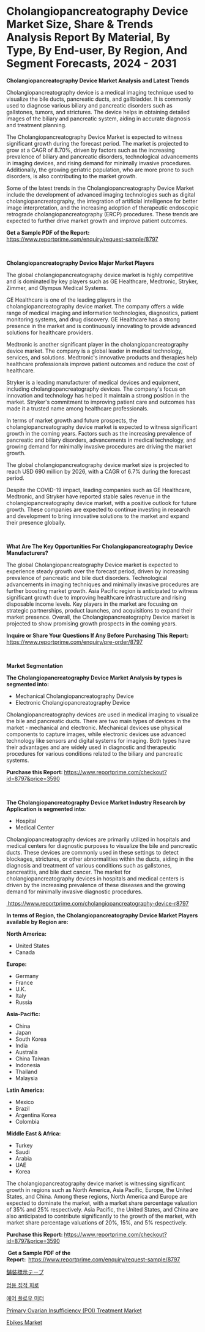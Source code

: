<p><h1>Cholangiopancreatography Device Market Size, Share & Trends Analysis Report By Material, By Type, By End-user, By Region, And Segment Forecasts, 2024 - 2031</h1></p><p><strong>Cholangiopancreatography Device Market Analysis and Latest Trends</strong></p>
<p><p>Cholangiopancreatography device is a medical imaging technique used to visualize the bile ducts, pancreatic ducts, and gallbladder. It is commonly used to diagnose various biliary and pancreatic disorders such as gallstones, tumors, and strictures. The device helps in obtaining detailed images of the biliary and pancreatic system, aiding in accurate diagnosis and treatment planning.</p><p>The Cholangiopancreatography Device Market is expected to witness significant growth during the forecast period. The market is projected to grow at a CAGR of 8.70%, driven by factors such as the increasing prevalence of biliary and pancreatic disorders, technological advancements in imaging devices, and rising demand for minimally invasive procedures. Additionally, the growing geriatric population, who are more prone to such disorders, is also contributing to the market growth.</p><p>Some of the latest trends in the Cholangiopancreatography Device Market include the development of advanced imaging technologies such as digital cholangiopancreatography, the integration of artificial intelligence for better image interpretation, and the increasing adoption of therapeutic endoscopic retrograde cholangiopancreatography (ERCP) procedures. These trends are expected to further drive market growth and improve patient outcomes.</p></p>
<p><strong>Get a Sample PDF of the Report:&nbsp;</strong> <a href="https://www.reportprime.com/enquiry/request-sample/8797">https://www.reportprime.com/enquiry/request-sample/8797</a></p>
<p>&nbsp;</p>
<p><strong>Cholangiopancreatography Device Major Market Players</strong></p>
<p><p>The global cholangiopancreatography device market is highly competitive and is dominated by key players such as GE Healthcare, Medtronic, Stryker, Zimmer, and Olympus Medical Systems.</p><p>GE Healthcare is one of the leading players in the cholangiopancreatography device market. The company offers a wide range of medical imaging and information technologies, diagnostics, patient monitoring systems, and drug discovery. GE Healthcare has a strong presence in the market and is continuously innovating to provide advanced solutions for healthcare providers.</p><p>Medtronic is another significant player in the cholangiopancreatography device market. The company is a global leader in medical technology, services, and solutions. Medtronic's innovative products and therapies help healthcare professionals improve patient outcomes and reduce the cost of healthcare.</p><p>Stryker is a leading manufacturer of medical devices and equipment, including cholangiopancreatography devices. The company's focus on innovation and technology has helped it maintain a strong position in the market. Stryker's commitment to improving patient care and outcomes has made it a trusted name among healthcare professionals.</p><p>In terms of market growth and future prospects, the cholangiopancreatography device market is expected to witness significant growth in the coming years. Factors such as the increasing prevalence of pancreatic and biliary disorders, advancements in medical technology, and growing demand for minimally invasive procedures are driving the market growth.</p><p>The global cholangiopancreatography device market size is projected to reach USD 690 million by 2026, with a CAGR of 6.7% during the forecast period. </p><p>Despite the COVID-19 impact, leading companies such as GE Healthcare, Medtronic, and Stryker have reported stable sales revenue in the cholangiopancreatography device market, with a positive outlook for future growth. These companies are expected to continue investing in research and development to bring innovative solutions to the market and expand their presence globally.</p></p>
<p>&nbsp;</p>
<p><strong>What Are The Key Opportunities For Cholangiopancreatography Device Manufacturers?</strong></p>
<p><p>The global Cholangiopancreatography Device market is expected to experience steady growth over the forecast period, driven by increasing prevalence of pancreatic and bile duct disorders. Technological advancements in imaging techniques and minimally invasive procedures are further boosting market growth. Asia Pacific region is anticipated to witness significant growth due to improving healthcare infrastructure and rising disposable income levels. Key players in the market are focusing on strategic partnerships, product launches, and acquisitions to expand their market presence. Overall, the Cholangiopancreatography Device market is projected to show promising growth prospects in the coming years.</p></p>
<p><strong>Inquire or Share Your Questions If Any Before Purchasing This Report:</strong> <a href="https://www.reportprime.com/enquiry/pre-order/8797">https://www.reportprime.com/enquiry/pre-order/8797</a></p>
<p>&nbsp;</p>
<p><strong>Market Segmentation</strong></p>
<p><strong>The Cholangiopancreatography Device Market Analysis by types is segmented into:</strong></p>
<p><ul><li>Mechanical Cholangiopancreatography Device</li><li>Electronic Cholangiopancreatography Device</li></ul></p>
<p><p>Cholangiopancreatography devices are used in medical imaging to visualize the bile and pancreatic ducts. There are two main types of devices in the market - mechanical and electronic. Mechanical devices use physical components to capture images, while electronic devices use advanced technology like sensors and digital systems for imaging. Both types have their advantages and are widely used in diagnostic and therapeutic procedures for various conditions related to the biliary and pancreatic systems.</p></p>
<p><strong>Purchase this Report:&nbsp;</strong><a href="https://www.reportprime.com/checkout?id=8797&price=3590">https://www.reportprime.com/checkout?id=8797&price=3590</a></p>
<p>&nbsp;</p>
<p><strong>The Cholangiopancreatography Device Market Industry Research by Application is segmented into:</strong></p>
<p><ul><li>Hospital</li><li>Medical Center</li></ul></p>
<p><p>Cholangiopancreatography devices are primarily utilized in hospitals and medical centers for diagnostic purposes to visualize the bile and pancreatic ducts. These devices are commonly used in these settings to detect blockages, strictures, or other abnormalities within the ducts, aiding in the diagnosis and treatment of various conditions such as gallstones, pancreatitis, and bile duct cancer. The market for cholangiopancreatography devices in hospitals and medical centers is driven by the increasing prevalence of these diseases and the growing demand for minimally invasive diagnostic procedures.</p></p>
<p><a href="https://www.reportprime.com/cholangiopancreatography-device-r8797">&nbsp;https://www.reportprime.com/cholangiopancreatography-device-r8797</a></p>
<p><strong>In terms of Region, the Cholangiopancreatography Device Market Players available by Region are:</strong></p>
<p>
    <p> <strong> North America: </strong>
        <ul>
            <li>United States</li>
            <li>Canada</li>
        </ul>
        </p> 
    <p> <strong> Europe: </strong>
        <ul>
            <li>Germany</li>
            <li>France</li>
            <li>U.K.</li>
            <li>Italy</li>
            <li>Russia</li>
        </ul>
        </p> 
    <p> <strong> Asia-Pacific: </strong>
        <ul>
            <li>China</li>
            <li>Japan</li>
            <li>South Korea</li>
            <li>India</li>
            <li>Australia</li>
            <li>China Taiwan</li>
            <li>Indonesia</li>
            <li>Thailand</li>
            <li>Malaysia</li>
        </ul>
        </p> 
    <p> <strong> Latin America: </strong>
        <ul>
            <li>Mexico</li>
            <li>Brazil</li>
            <li>Argentina Korea</li>
            <li>Colombia</li>
        </ul>
        </p> 
    <p> <strong> Middle East & Africa: </strong>
        <ul>
            <li>Turkey</li>
            <li>Saudi</li>
            <li>Arabia</li>
            <li>UAE</li>
            <li>Korea</li>
        </ul>
    </p>
    </p>
<p><p>The cholangiopancreatography device market is witnessing significant growth in regions such as North America, Asia Pacific, Europe, the United States, and China. Among these regions, North America and Europe are expected to dominate the market, with a market share percentage valuation of 35% and 25% respectively. Asia Pacific, the United States, and China are also anticipated to contribute significantly to the growth of the market, with market share percentage valuations of 20%, 15%, and 5% respectively.</p></p>
<p><strong>Purchase this Report: </strong><a href="https://www.reportprime.com/checkout?id=8797&price=3590">https://www.reportprime.com/checkout?id=8797&price=3590</a></p>
<p>&nbsp;<strong>Get a Sample PDF of the Report:&nbsp;&nbsp;</strong><a href="https://www.reportprime.com/enquiry/request-sample/8797">https://www.reportprime.com/enquiry/request-sample/8797</a></p>
<p><strong></strong></p>
<p><p><a href="https://github.com/andym141978/Market-Research-Report-List-1/blob/main/221527977606.md">舗装標示テープ</a></p><p><a href="https://github.com/vsckjg50460/Market-Research-Report-List-2/blob/main/668189673329.md">범용 집적 회로</a></p><p><a href="https://medium.com/@jamar_anas/%EC%97%90%EC%96%B4-%ED%94%8C%EB%A1%9C%EC%9A%B0-%EB%AF%B8%ED%84%B0-%EC%8B%9C%EC%9E%A5%EC%9D%80-%EC%8B%9C%EC%9E%A5-%EC%A0%90%EC%9C%A0%EC%9C%A8-%ED%81%AC%EA%B8%B0-%EB%B0%8F-2031%EB%85%84%EA%B9%8C%EC%A7%80-%EC%98%88%EC%83%81%EB%90%9C-%EC%98%88%EC%B8%A1%EC%97%90-%EC%B4%88%EC%A0%90%EC%9D%84-%EB%A7%9E%EC%B6%A5%EB%8B%88%EB%8B%A4-7b3e2dff477c">에어 플로우 미터</a></p><p><a href="https://www.linkedin.com/pulse/primary-ovarian-insufficiency-poi-treatment-market-analysis-uswte">Primary Ovarian Insufficiency (POI) Treatment Market</a></p><p><a href="https://issuu.com/reportprime-2/docs/ebikes-market-size-2030.pptx">Ebikes Market</a></p></p>